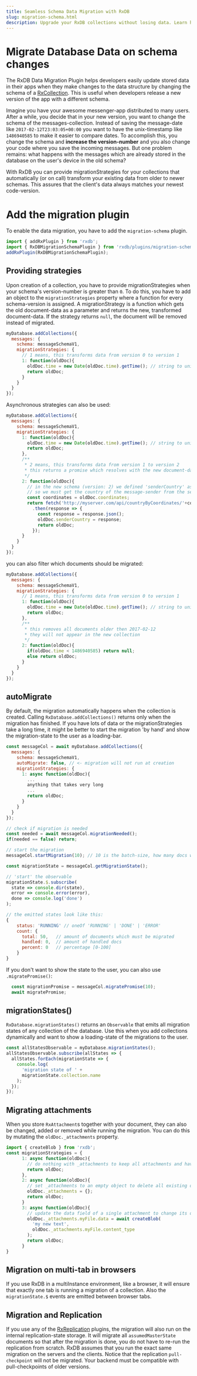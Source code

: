 ```yaml
---
title: Seamless Schema Data Migration with RxDB
slug: migration-schema.html
description: Upgrade your RxDB collections without losing data. Learn how to seamlessly migrate schema changes and keep your apps running smoothly.
---
```


# Migrate Database Data on schema changes

The RxDB Data Migration Plugin helps developers easily update stored data in their apps when they make changes to the data structure by changing the schema of a [RxCollection](./rx-collection.md). This is useful when developers release a new version of the app with a different schema.

Imagine you have your awesome messenger-app distributed to many users. After a while, you decide that in your new version, you want to change the schema of the messages-collection. Instead of saving the message-date like `2017-02-12T23:03:05+00:00` you want to have the unix-timestamp like `1486940585` to make it easier to compare dates. To accomplish this, you change the schema and **increase the version-number** and you also change your code where you save the incoming messages. But one problem remains: what happens with the messages which are already stored in the database on the user's device in the old schema?

With RxDB you can provide migrationStrategies for your collections that automatically (or on call) transform your existing data from older to newer schemas. This assures that the client's data always matches your newest code-version.


# Add the migration plugin

To enable the data migration, you have to add the `migration-schema` plugin.

```ts
import { addRxPlugin } from 'rxdb';
import { RxDBMigrationSchemaPlugin } from 'rxdb/plugins/migration-schema';
addRxPlugin(RxDBMigrationSchemaPlugin);
```


## Providing strategies

Upon creation of a collection, you have to provide migrationStrategies when your schema's version-number is greater than `0`. To do this, you have to add an object to the `migrationStrategies` property where a function for every schema-version is assigned. A migrationStrategy is a function which gets the old document-data as a parameter and returns the new, transformed document-data. If the strategy returns `null`, the document will be removed instead of migrated.


```javascript
myDatabase.addCollections({
  messages: {
    schema: messageSchemaV1,
    migrationStrategies: {
      // 1 means, this transforms data from version 0 to version 1
      1: function(oldDoc){
        oldDoc.time = new Date(oldDoc.time).getTime(); // string to unix
        return oldDoc;
      }
    }
  }
});
```

Asynchronous strategies can also be used:

```javascript
myDatabase.addCollections({
  messages: {
    schema: messageSchemaV1,
    migrationStrategies: {
      1: function(oldDoc){
        oldDoc.time = new Date(oldDoc.time).getTime(); // string to unix
        return oldDoc;
      },
      /**
       * 2 means, this transforms data from version 1 to version 2
       * this returns a promise which resolves with the new document-data
       */
      2: function(oldDoc){
        // in the new schema (version: 2) we defined 'senderCountry' as required field (string)
        // so we must get the country of the message-sender from the server
        const coordinates = oldDoc.coordinates;
        return fetch('http://myserver.com/api/countryByCoordinates/'+coordinates+'/')
          .then(response => {
            const response = response.json();
            oldDoc.senderCountry = response;
            return oldDoc;
          });
      }
    }
  }
});
```

you can also filter which documents should be migrated:

```js
myDatabase.addCollections({
  messages: {
    schema: messageSchemaV1,
    migrationStrategies: {
      // 1 means, this transforms data from version 0 to version 1
      1: function(oldDoc){
        oldDoc.time = new Date(oldDoc.time).getTime(); // string to unix
        return oldDoc;
      },
      /**
       * this removes all documents older then 2017-02-12
       * they will not appear in the new collection
       */
      2: function(oldDoc){
        if(oldDoc.time < 1486940585) return null;
        else return oldDoc;
      }
    }
  }
});
```

## autoMigrate

By default, the migration automatically happens when the collection is created. Calling `RxDatabase.addCollections()` returns only when the migration has finished.
If you have lots of data or the migrationStrategies take a long time, it might be better to start the migration 'by hand' and show the migration-state to the user as a loading-bar.

```javascript
const messageCol = await myDatabase.addCollections({
  messages: {
    schema: messageSchemaV1,
    autoMigrate: false, // <- migration will not run at creation
    migrationStrategies: {
      1: async function(oldDoc){
        ...
        anything that takes very long
        ...
        return oldDoc;
      }
    }
  }
});

// check if migration is needed
const needed = await messageCol.migrationNeeded();
if(needed == false) return;

// start the migration
messageCol.startMigration(10); // 10 is the batch-size, how many docs will run at parallel

const migrationState = messageCol.getMigrationState();

// 'start' the observable
migrationState.$.subscribe(
  state => console.dir(state),
  error => console.error(error),
  done => console.log('done')
);

// the emitted states look like this:
{
    status: 'RUNNING' // oneOf 'RUNNING' | 'DONE' | 'ERROR'
    count: {
      total: 50,   // amount of documents which must be migrated
      handled: 0,  // amount of handled docs
      percent: 0   // percentage [0-100]
    }
}

```

If you don't want to show the state to the user, you can also use `.migratePromise()`:
```js
  const migrationPromise = messageCol.migratePromise(10);
  await migratePromise;
```



## migrationStates()

`RxDatabase.migrationStates()` returns an `Observable` that emits all migration states of any collection of the database.
Use this when you add collections dynamically and want to show a loading-state of the migrations to the user.

```js
const allStatesObservable = myDatabase.migrationStates();
allStatesObservable.subscribe(allStates => {
  allStates.forEach(migrationState => {
    console.log(
      'migration state of ' +
      migrationState.collection.name
    );
  });
});
```

## Migrating attachments

When you store `RxAttachment`s together with your document, they can also be changed, added or removed while running the migration.
You can do this by mutating the `oldDoc._attachments` property.

```js
import { createBlob } from 'rxdb';
const migrationStrategies = {
      1: async function(oldDoc){
        // do nothing with _attachments to keep all attachments and have them in the new collection version.
        return oldDoc;
      },
      2: async function(oldDoc){
        // set _attachments to an empty object to delete all existing ones during the migration.
        oldDoc._attachments = {};
        return oldDoc;
      }
      3: async function(oldDoc){
        // update the data field of a single attachment to change its data. 
        oldDoc._attachments.myFile.data = await createBlob(
          'my new text',
          oldDoc._attachments.myFile.content_type
        );
        return oldDoc;
      }
}
```

## Migration on multi-tab in browsers

If you use RxDB in a multiInstance environment, like a browser, it will ensure that exactly one tab is running a migration of a collection.
Also the `migrationState.$` events are emitted between browser tabs.


## Migration and Replication

If you use any of the [RxReplication](./replication.md) plugins, the migration will also run on the internal replication-state storage. It will migrate all `assumedMasterState` documents
so that after the migration is done, you do not have to re-run the replication from scratch.
RxDB assumes that you run the exact same migration on the servers and the clients. Notice that the replication `pull-checkpoint` will not be migrated. Your backend must be compatible with pull-checkpoints of older versions.
